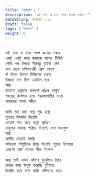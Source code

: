 ```yaml
---
title: "জন্মদাগ ৪ "
description: "এই নাও যা চাও সমস্ত জন্মের সঞ্চয়  "
dateString: জানুয়ারি ২০২০
draft: false
tags: ["জন্মদাগ" ]
weight: 6
---
```

<pre>

এই নাও যা চাও সমস্ত জন্মের সঞ্চয় 
একটু একটু করে জমানো বাসের টিকিট 
সোঁদা গন্ধ টপকে দীনবন্ধু ব্লাইন্ড লেন 
ডান হাতে দক্ষিনেশ্বরী প্রেস ফেলে 
বাঁ দিকে উত্তাল মিছিলের স্রোত 
উষ্ণতা নাম ছিল একদিন তার 
আর 
বাতাসে ওড়ানো রূপকথা রঙিন ফানুস 
শহরের কবিগান হয়ে সন্ধ্যামালতীর মতো 
আমাদের সমস্ত শরীরে 

আমি তার হাত ধরে শুদ্ধ হয়ে 
পুণ্যতা বিসর্জন দিয়েছি 
চোয়াল শক্ত করে কান্না লুকিয়ে 
বেহুলার মাথায় পরিয়ে দিয়েছি লাল জবাফুল 
আর 
আলীর দোহাই বলছি 
অবিন্যস্ত শিশুটিকে দিয়ে দিয়েছি পূজার উপাচার 
একশো আট পদ্মের নীল নিবেদন 

আর তাই এখন এইসব খুদকুঁড়ো নিয়ে 
দেবার জন্য উপুড় করেছি দুইহাত 
উদগ্রীব হয়ে বসে আছি স্টেশনের ধারে 

<pre>
